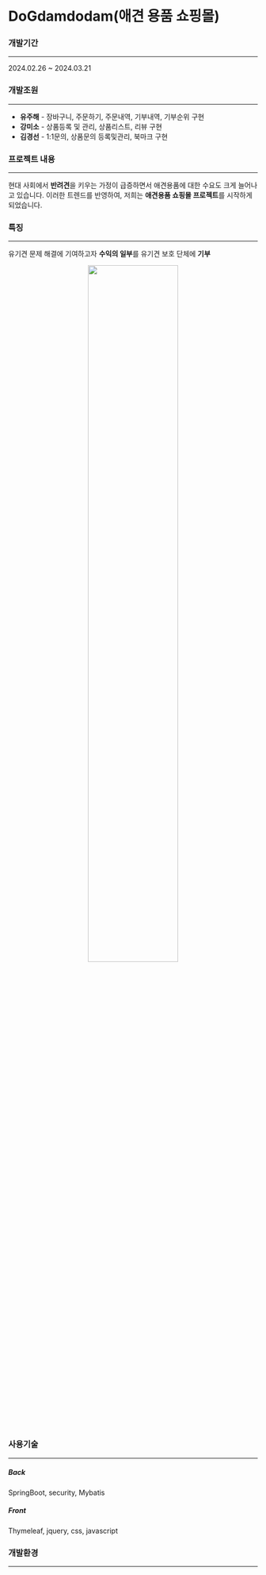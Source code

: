 # DoGdamdodam(애견 용품 쇼핑몰)

### 개발기간
---
2024.02.26 ~ 2024.03.21

### 개발조원
---
+ **유주해** - 장바구니, 주문하기, 주문내역, 기부내역, 기부순위 구현
+ **강미소** - 상품등록 및 관리, 상품리스트, 리뷰 구현
+ **김경선** - 1:1문의, 상품문의 등록및관리, 북마크 구현


### 프로젝트 내용
---
현대 사회에서 **반려견**을 키우는 가정이 급증하면서 애견용품에 대한 수요도 크게 늘어나고 있습니다. 이러한 트렌드를 반영하여, 저희는 **애견용품 쇼핑몰 프로젝트**를 시작하게 되었습니다. 

### 특징
---
유기견 문제 해결에 기여하고자 **수익의 일부**를 유기견 보호 단체에 **기부**
<p align=center>
<img width=60% src="https://github.com/yujuhye/DoGdamdodam/assets/161537140/fa8d0081-22ca-4837-9d54-69f80693f257">
<p/>

### 사용기술
---
##### Back
SpringBoot, security, Mybatis
##### Front
Thymeleaf, jquery, css, javascript

### 개발환경
---

